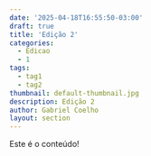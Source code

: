 ```yaml
---
date: '2025-04-18T16:55:50-03:00'
draft: true
title: 'Edição 2'
categories:
  - Edicao
  - 1
tags:
  - tag1
  - tag2
thumbnail: default-thumbnail.jpg
description: Edição 2
author: Gabriel Coelho
layout: section
---
```


Este é o conteúdo!
